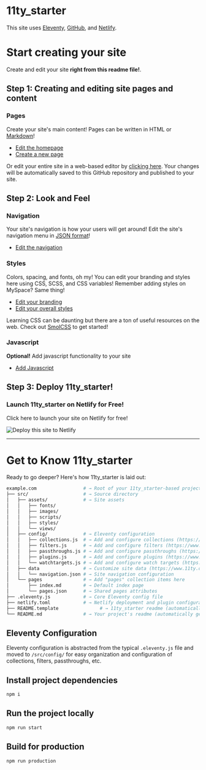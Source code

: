 # 11ty_starter
This site uses [Eleventy](https://www.11ty.dev), [GitHub](https://github.com), and [Netlify](https://netlify.com).

# Start creating your site
Create and edit your site **right from this readme file!**.

## Step 1: Creating and editing site pages and content

### Pages
Create your site's main content! Pages can be written in HTML or [Markdown](https://www.markdownguide.org/basic-syntax/)!
* [Edit the homepage](https://github.com/achanda101/11ty-starter/edit/master/src/pages/index.md)
* [Create a new page](https://github.com/achanda101/11ty-starter/new/master/?filename=/src/pages/&value=---%0Atitle%3A%20Enter%20page%20title%20here%0A---)

Or edit your entire site in a web-based editor by [clicking here](https://github.dev/achanda101/11ty-starter/). Your changes will be automatically saved to this GitHub repository and published to your site.

<!--

---
#### Posts
Blog posts
* [Create a new post](https://github.com/achanda101/11ty-starter/new/master/?filename=/src/posts/&value=----%0Atitle%3A%20%22Enter%20post%20title%22%0Adate%3A%20%222025-01-01%0A---)

-->


## Step 2: Look and Feel

### Navigation
Your site's navigation is how your users will get around! Edit the site's navigation menu in [JSON format](https://developer.mozilla.org/en-US/docs/Learn/JavaScript/Objects/JSON)!
* [Edit the navigation](https://github.com/achanda101/11ty-starter/edit/master/src/data/navigation.json)

### Styles
Colors, spacing, and fonts, oh my! You can edit your branding and styles here using CSS, SCSS, and CSS variables! Remember adding styles on MySpace? Same thing!
* [Edit your branding](https://github.com/achanda101/11ty-starter/edit/master/src/assets/styles/_branding.scss)
* [Edit your overall styles](https://github.com/achanda101/11ty-starter/edit/master/src/assets/styles/styles.scss)

Learning CSS can be daunting but there are a ton of useful resources on the web. Check out [SmolCSS](https://smolcss.dev) to get started!

### Javascript
**Optional!** Add javascript functionality to your site
* [Add Javascript](https://github.com/achanda101/11ty-starter/edit/master/src/assets/scripts/main.js)

## Step 3: Deploy 11ty_starter!

### Launch 11ty_starter on Netlify for Free!

Click here to launch your site on Netlify for free!

![Deploy this site to Netlify](https://www.netlify.com/img/deploy/button.svg)

---
# Get to Know 11ty_starter
Ready to go deeper? Here's how 11ty_starter is laid out:

```sh
example.com                 # → Root of your 11ty_starter-based project
├── src/                    # → Source directory
│   ├── assets/             # → Site assets
│   │   ├── fonts/
│   │   ├── images/
│   │   ├── scripts/
│   │   ├── styles/
│   │   └── views/
│   ├── config/             # → Eleventy configuration
│   │   ├── collections.js  # → Add and configure collections (https://www.11ty.dev/docs/collections/)
│   │   ├── filters.js      # → Add and configure filters (https://www.11ty.dev/docs/filters/)
│   │   ├── passthroughs.js # → Add and configure passthroughs (https://www.11ty.dev/docs/copy/)
│   │   ├── plugins.js      # → Add and configure plugins (https://www.11ty.dev/docs/plugins/)
│   │   └── watchtargets.js # → Add and configure watch targets (https://www.11ty.dev/docs/watch-serve/)
│   ├── data                # → Customize site data (https://www.11ty.dev/docs/data/)
│   │   └── navigation.json # → Site navigation configuration
│   └── pages               # → Add "pages" collection items here
│       ├── index.md        # → Default index page
│       └── pages.json      # → Shared pages attributes
├── .eleventy.js            # → Core Eleventy config file
├── netlify.toml            # → Netlify deployment and plugin configuration (optional)
├── README.template               # → 11ty_starter readme (automatically removed when this template is used)
└── README.md               # → Your project's readme (automatically generated when this template is used)
```

## Eleventy Configuration
Eleventy configuration is abstracted from the typical `.eleventy.js` file and moved to `/src/config/` for easy organization and configuration of collections, filters, passthroughs, etc.
## Install project dependencies
```bash
npm i
```

## Run the project locally
```bash
npm run start
```

## Build for production
```bash
npm run production
```
